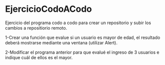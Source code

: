 # EjercicioCodoACodo
Ejercicio del programa codo a codo para crear un repositorio y subir los cambios a repositiorio remoto.

1-Crear una función que evalue si un usuario es mayor de edad, el resultado deberá mostrarse mediante una ventana (utilizar Alert).

2-Modificar el programa anterior para que evalué el ingreso de 3 usuarios e indique cuál de ellos es el mayor.
